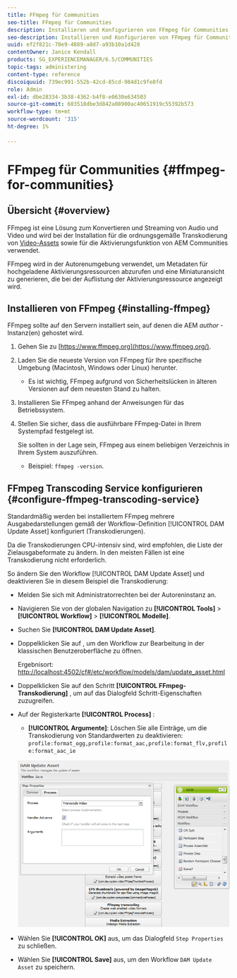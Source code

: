 ```yaml
---
title: FFmpeg für Communities
seo-title: FFmpeg für Communities
description: Installieren und Konfigurieren von FFmpeg für Communities
seo-description: Installieren und Konfigurieren von FFmpeg für Communities
uuid: ef2f821c-70e9-4889-a8d7-a93b10a1d428
contentOwner: Janice Kendall
products: SG_EXPERIENCEMANAGER/6.5/COMMUNITIES
topic-tags: administering
content-type: reference
discoiquuid: 739ec991-552b-42cd-85cd-984d1c9fe8fd
role: Admin
exl-id: dbe28334-3b38-4362-b4f8-e0630e634503
source-git-commit: 603518dbe3d842a08900ac40651919c55392b573
workflow-type: tm+mt
source-wordcount: '315'
ht-degree: 1%

---
```


# FFmpeg für Communities {#ffmpeg-for-communities}

## Übersicht {#overview}

FFmpeg ist eine Lösung zum Konvertieren und Streaming von Audio und Video und wird bei der Installation für die ordnungsgemäße Transkodierung von [Video-Assets](../../help/sites-authoring/default-components-foundation.md#video) sowie für die Aktivierungsfunktion von AEM Communities verwendet.

FFmpeg wird in der Autorenumgebung verwendet, um Metadaten für hochgeladene Aktivierungsressourcen abzurufen und eine Miniaturansicht zu generieren, die bei der Auflistung der Aktivierungsressource angezeigt wird.

## Installieren von FFmpeg {#installing-ffmpeg}

FFmpeg sollte auf den Servern installiert sein, auf denen die AEM *author* -Instanz(en) gehostet wird.

1. Gehen Sie zu [https://www.ffmpeg.org](https://www.ffmpeg.org/).
1. Laden Sie die neueste Version von FFmpeg für Ihre spezifische Umgebung (Macintosh, Windows oder Linux) herunter.

   * Es ist wichtig, FFmpeg aufgrund von Sicherheitslücken in älteren Versionen auf dem neuesten Stand zu halten.

1. Installieren Sie FFmpeg anhand der Anweisungen für das Betriebssystem.

1. Stellen Sie sicher, dass die ausführbare FFmpeg-Datei in Ihrem Systempfad festgelegt ist.

   Sie sollten in der Lage sein, FFmpeg aus einem beliebigen Verzeichnis in Ihrem System auszuführen.

   * Beispiel: `ffmpeg -version`.

## FFmpeg Transcoding Service konfigurieren {#configure-ffmpeg-transcoding-service}

Standardmäßig werden bei installiertem FFmpeg mehrere Ausgabedarstellungen gemäß der Workflow-Definition [!UICONTROL DAM Update Asset] konfiguriert (Transkodierungen).

Da die Transkodierungen CPU-intensiv sind, wird empfohlen, die Liste der Zielausgabeformate zu ändern. In den meisten Fällen ist eine Transkodierung nicht erforderlich.

So ändern Sie den Workflow [!UICONTROL DAM Update Asset] und deaktivieren Sie in diesem Beispiel die Transkodierung:

* Melden Sie sich mit Administratorrechten bei der Autoreninstanz an.
* Navigieren Sie von der globalen Navigation zu **[!UICONTROL Tools]** > **[!UICONTROL Workflow]** > **[!UICONTROL Modelle]**.
* Suchen Sie **[!UICONTROL DAM Update Asset]**.
* Doppelklicken Sie auf , um den Workflow zur Bearbeitung in der klassischen Benutzeroberfläche zu öffnen.

   Ergebnisort: [http://localhost:4502/cf#/etc/workflow/models/dam/update_asset.html](http://localhost:4502/cf#/etc/workflow/models/dam/update_asset.html)

* Doppelklicken Sie auf den Schritt **[!UICONTROL FFmpeg-Transkodierung]** , um auf das Dialogfeld Schritt-Eigenschaften zuzugreifen.
* Auf der Registerkarte **[!UICONTROL Process]** :

   * **[!UICONTROL Argumente]**: Löschen Sie alle Einträge, um die Transkodierung von Standardwerten zu deaktivieren:  `profile:format_ogg,profile:format_aac,profile:format_flv,profile:format_aac_ie`

   ![configure-ffmpeg](assets/configure-ffmpeg.png)

* Wählen Sie **[!UICONTROL OK]** aus, um das Dialogfeld `Step Properties` zu schließen.

* Wählen Sie **[!UICONTROL Save]** aus, um den Workflow `DAM Update Asset` zu speichern.
